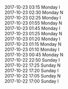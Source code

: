 2017-10-23 03:15 Monday  I  
2017-10-23 02:30 Monday  N  
2017-10-23 02:25 Monday  I  
2017-10-23 01:55 Monday  N  
2017-10-23 01:45 Monday  I  
2017-10-23 01:25 Monday  N  
2017-10-23 01:20 Monday  I  
2017-10-23 01:15 Monday  N  
2017-10-23 01:10 Monday  I  
2017-10-23 00:45 Monday  N  
2017-10-22 22:50 Sunday  I  
2017-10-22 17:25 Sunday  N  
2017-10-22 17:20 Sunday  I  
2017-10-22 17:05 Sunday  N  
2017-10-22 17:00 Sunday  I  
